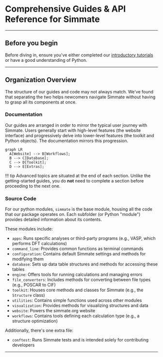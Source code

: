 # Comprehensive Guides & API Reference for Simmate

------------------------------------------------------------

## Before you begin

Before diving in, ensure you've either completed our [introductory tutorials](/simmate/getting_started/overview/) or have a good understanding of Python.

------------------------------------------------------------

## Organization Overview

The structure of our guides and code may not always match. We've found that separating the two helps newcomers navigate Simmate without having to grasp all its components at once.

### Documentation

Our guides are arranged in order to mirror the typical user journey with Simmate. Users generally start with high-level features (the website interface) and progressively delve into lower-level features (the toolkit and Python objects). The documentation mirrors this progression.

``` mermaid
graph LR
  A[Website] --> B[Workflows];
  B --> C[Database];
  C --> D[Toolkit];
  D --> E[Extras];
```

!!! tip
    Advanced topics are situated at the end of each section. Unlike the 
    getting-started guides, you do **not** need to complete a section before 
    proceeding to the next one.

### Source Code

For our python modules, `simmate` is the base module, housing all the code that our package operates on. Each subfolder (or Python "module") provides detailed information about its contents.

These modules include:

- `apps`: Runs specific analyses or third-party programs (e.g., VASP, which performs DFT calculations)
- `command_line`: Provides common functions as terminal commands
- `configuration`: Contains default Simmate settings and methods for modifying them
- `database`: Sets up data table structures and methods for accessing these tables
- `engine`: Offers tools for running calculations and managing errors
- `file_converters`: Includes methods for converting between file types (e.g., POSCAR to CIF)
- `toolkit`: Houses core methods and classes for Simmate (e.g., the `Structure` class)
- `utilities`: Contains simple functions used across other modules
- `visualization`: Provides methods for visualizing structures and data
- `website`: Powers the simmate.org website
- `workflows`: Contains tools defining each calculation type (e.g., a structure optimization)

Additionally, there's one extra file:

- `conftest`: Runs Simmate tests and is intended solely for contributing developers

------------------------------------------------------------
